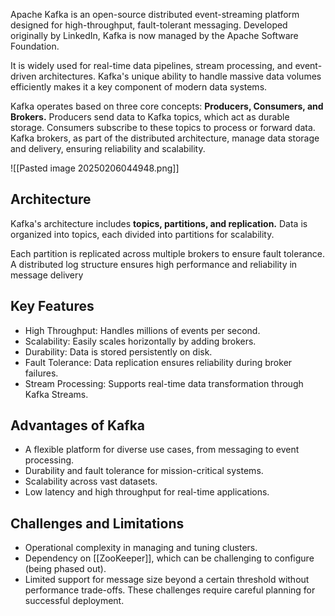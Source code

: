 Apache Kafka is an open-source distributed event-streaming platform designed for high-throughput, fault-tolerant messaging. Developed originally by LinkedIn, Kafka is now managed by the Apache Software Foundation. 

It is widely used for real-time data pipelines, stream processing, and event-driven architectures. Kafka's unique ability to handle massive data volumes efficiently makes it a key component of modern data systems.

Kafka operates based on three core concepts: **Producers, Consumers, and Brokers.** Producers send data to Kafka topics, which act as durable storage. Consumers subscribe to these topics to process or forward data. Kafka brokers, as part of the distributed architecture, manage data storage and delivery, ensuring reliability and scalability.

![[Pasted image 20250206044948.png]]

## Architecture

Kafka's architecture includes **topics, partitions, and replication.** Data is organized into topics, each divided into partitions for scalability. 

Each partition is replicated across multiple brokers to ensure fault tolerance. A distributed log structure ensures high performance and reliability in message delivery

## Key Features

 - High Throughput: Handles millions of events per second.
 - Scalability: Easily scales horizontally by adding brokers.
 - Durability: Data is stored persistently on disk.
 - Fault Tolerance: Data replication ensures reliability during broker failures.
 - Stream Processing: Supports real-time data transformation through Kafka Streams.

## Advantages of Kafka

- A flexible platform for diverse use cases, from messaging to event processing.
- Durability and fault tolerance for mission-critical systems.
- Scalability across vast datasets.
- Low latency and high throughput for real-time applications.

## Challenges and Limitations

- Operational complexity in managing and tuning clusters.
- Dependency on [[ZooKeeper]], which can be challenging to configure (being phased out).
- Limited support for message size beyond a certain threshold without performance trade-offs. These challenges require careful planning for successful deployment.
